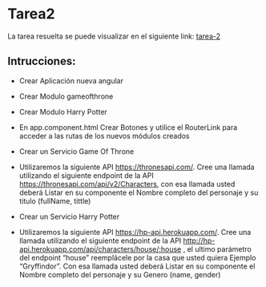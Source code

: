 # Tarea2

La tarea resuelta se puede visualizar en el siguiente link: [tarea-2](https://arielarmijo.github.io/escalab-ng/tarea-2/dist)


## Intrucciones:

- Crear Aplicación nueva angular 

- Crear Modulo gameofthrone

- Crear Modulo Harry Potter

- En app.component.html Crear Botones y utilice el RouterLink para acceder a las rutas de los nuevos módulos creados

- Crear un Servicio Game Of Throne

- Utilizaremos la siguiente API https://thronesapi.com/. Cree una llamada utilizando el siguiente endpoint de la API https://thronesapi.com/api/v2/Characters, con esa llamada usted deberá Listar en su componente el Nombre completo del personaje y su titulo (fullName, tittle)

- Crear un Servicio  Harry Potter

- Utilizaremos la siguiente API https://hp-api.herokuapp.com/. Cree una llamada utilizando el siguiente endpoint de la API http://hp-api.herokuapp.com/api/characters/house/:house , el ultimo parámetro del endpoint “house” reemplácele por la casa que usted quiera Ejemplo  “Gryffindor”. Con esa llamada usted deberá Listar en su componente el Nombre completo del personaje y su Genero (name, gender)